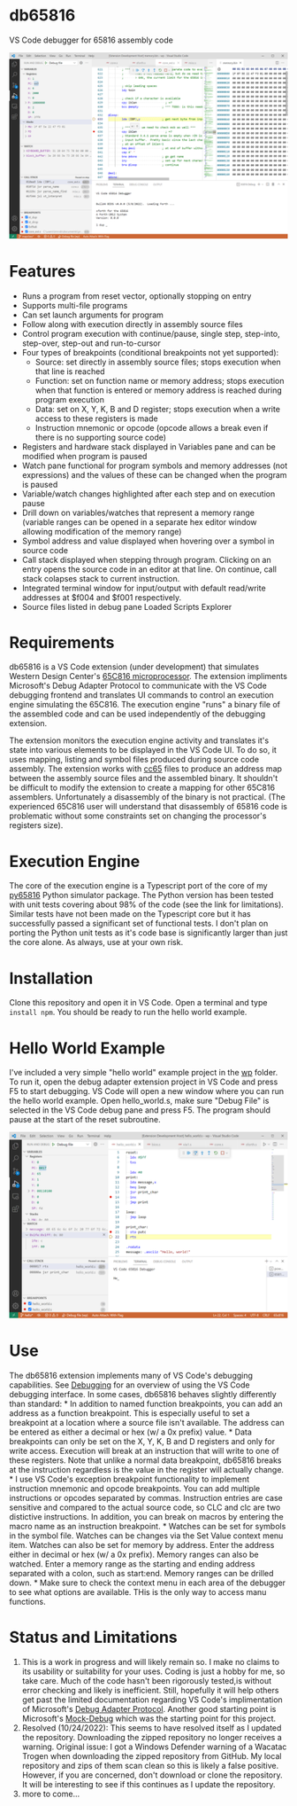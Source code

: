 # db65816
VS Code debugger for 65816 assembly code

![Screenshot of db65816 debugger](img/db65816.png)

# Features
* Runs a program from reset vector, optionally stopping on entry
* Supports multi-file programs
* Can set launch arguments for program
* Follow along with execution directly in assembly source files
* Control program execution with continue/pause, single step, step-into, step-over,  step-out and run-to-cursor
* Four types of breakpoints (conditional breakpoints not yet supported):
    * Source: set directly in assembly source files; stops execution when that line is reached
    * Function: set on function name or memory address; stops execution when that function is entered or memory address is reached during program execution
    * Data: set on X, Y, K, B and D register; stops execution when a write access to these registers is made
    * Instruction mnemonic or opcode (opcode allows a break even if there is no supporting source code)
* Registers and hardware stack displayed in Variables pane and can be modified when program is paused
* Watch pane functional for program symbols and memory addresses (not expressions) and the values of these can be changed when the program is paused
* Variable/watch changes highlighted after each step and on execution pause
* Drill down on variables/watches that represent a memory range (variable ranges can be opened in a separate hex editor window allowing modification of the memory range)
* Symbol address and value displayed when hovering over a symbol in source code
* Call stack displayed when stepping through program.  Clicking on an entry opens the source code in an editor at that line.  On continue, call stack colapses stack to current instruction.
* Integrated terminal window for input/output with default read/write addresses at $f004 and $f001 respectively.
* Source files listed in debug pane Loaded Scripts Explorer

# Requirements
db65816 is a VS Code extension (under development) that simulates Western Design Center's [65C816 microprocessor](https://www.wdc65xx.com/wdc/documentation/w65c816s.pdf).  The extension impliments Microsoft's Debug Adapter Protocol to communicate with the VS Code debugging frontend and translates UI commands to control an execution engine simulating the 65C816.  The execution engine "runs" a binary file of the assembled code and can be used independently of the debugging extension.

The extension monitors the execution engine activity and translates it's state into various elements to be displayed in the VS Code UI.  To do so, it uses mapping, listing and symbol files produced during source code assembly.  The extension works with [cc65](https://github.com/cc65/cc65) files to produce an address map between the assembly source files and the assembled binary.  It shouldn't be difficult to modify the extension to create a mapping for other 65C816 assemblers. Unfortunately a disassembly of the binary is not practical.  (The experienced 65C816 user will understand that disassembly of 65816 code is problematic without some constraints set on changing the processor's registers size).

# Execution Engine
The core of the execution engine is a Typescript port of the core of my [py65816](https://github.com/tmr4/py65816) Python simulator package.  The Python version has been tested with unit tests covering about 98% of the code (see the link for limitations).  Similar tests have not been made on the Typescript core but it has successfully passed a significant set of functional tests.  I don't plan on porting the Python unit tests as it's code base is significantly larger than just the core alone.  As always, use at your own risk.

# Installation
Clone this repository and open it in VS Code.  Open a terminal and type `install npm`.  You should be ready to run the hello world example.

# Hello World Example
I've included a very simple "hello world" example project in the [wp](wp/hello_world.s) folder.  To run it, open the debug adapter extension project in VS Code and press F5 to start debugging.  VS Code will open a new window where you can run the hello world example.  Open hello_world.s, make sure "Debug File" is selected in the VS Code debug pane and press F5.  The program should pause at the start of the reset subroutine.

![Screenshot of db65816 debugger](img/hello_world.png)

# Use
The db65816 extension implements many of VS Code's debugging capabilities.  See [Debugging](https://code.visualstudio.com/docs/editor/debugging) for an overview of using the VS Code debugging interface.  In some cases, db65816 behaves slightly differently than standard:
    * In addition to named function breakpoints, you can add an address as a function breakpoint.  This is especially useful to set a breakpoint at a location where a source file isn't available.  The address can be entered as either a decimal or hex (w/ a 0x prefix) value.
    * Data breakpoints can only be set on the X, Y, K, B and D registers and only for write access.  Execution will break at an instruction that will write to one of these registers.  Note that unlike a normal data breakpoint, db65816 breaks at the instruction regardless is the value in the register will actually change.
    * I use VS Code's exception breakpoint functionality to implement instruction mnemonic and opcode breakpoints.  You can add multiple instructions or opcodes separated by commas.  Instruction entries are case sensitive and compared to the actual source code, so CLC and clc are two distictive instructions.  In addition, you can break on macros by entering the macro name as an instruction breakpoint.
    * Watches can be set for symbols in the symbol file.  Watches can be changes via the Set Value context menu item.  Watches can also be set for memory by address.  Enter the address either in decimal or hex (w/ a 0x prefix).  Memory ranges can also be watched.  Enter a memory range as the starting and ending address separated with a colon, such as start:end.  Memory ranges can be drilled down.
    * Make sure to check the context menu in each area of the debugger to see what options are available.  THis is the only way to access manu functions.

# Status and Limitations
1. This is a work in progress and will likely remain so.  I make no claims to its usability or suitability for your uses.  Coding is just a hobby for me, so take care.  Much of the code hasn't been rigorously tested,is without error checking and likely is inefficient.  Still, hopefully it will help others get past the limited documentation regarding VS Code's implimentation of Microsoft's [Debug Adapter Protocol](https://microsoft.github.io/debug-adapter-protocol/).  Another good starting point is Microsoft's [Mock-Debug](https://github.com/Microsoft/vscode-mock-debug) which was the starting point for this project.
2. Resolved (10/24/2022): This seems to have resolved itself as I updated the repository.  Downloading the zipped repository no longer receives a warning.  Original issue: I got a Windows Defender warning of a Wacatac Trogen when downloading the zipped repository from GitHub.  My local repository and zips of them scan clean so this is likely a false positive.  However, if you are concerned, don't download or clone the repository.  It will be interesting to see if this continues as I update the repository.
3. more to come...

